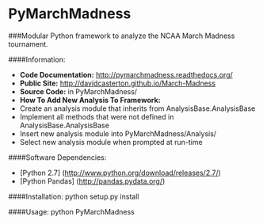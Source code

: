 PyMarchMadness
=============
###Modular Python framework to analyze the NCAA March Madness tournament.

####Information:
- **Code Documentation:** http://pymarchmadness.readthedocs.org/
- **Public Site:** http://davidcasterton.github.io/March-Madness
- **Source Code:** in PyMarchMadness/
- **How To Add New Analysis To Framework:** 
 - Create an analysis module that inherits from AnalysisBase.AnalysisBase
 - Implement all methods that were not defined in AnalysisBase.AnalysisBase
 - Insert new analysis module into PyMarchMadness/Analysis/
 - Select new analysis module when prompted at run-time

####Software Dependencies:
- [Python 2.7] (http://www.python.org/download/releases/2.7/)
- [Python Pandas] (http://pandas.pydata.org/)

####Installation:
    python setup.py install

####Usage:
    python PyMarchMadness
